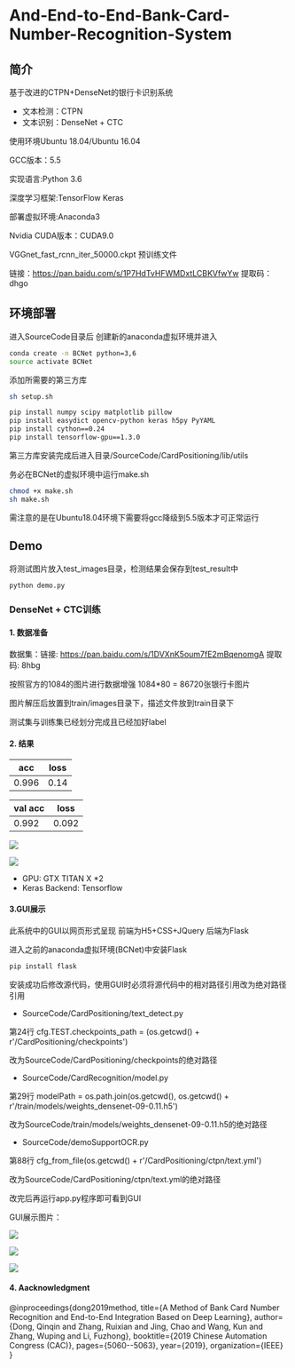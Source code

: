 # And-End-to-End-Bank-Card-Number-Recognition-System
## 简介
基于改进的CTPN+DenseNet的银行卡识别系统

* 文本检测：CTPN
* 文本识别：DenseNet + CTC

使用环境Ubuntu 18.04/Ubuntu 16.04 

GCC版本：5.5

实现语言:Python 3.6

深度学习框架:TensorFlow Keras

部署虚拟环境:Anaconda3

Nvidia CUDA版本：CUDA9.0

VGGnet_fast_rcnn_iter_50000.ckpt 预训练文件

链接：https://pan.baidu.com/s/1P7HdTvHFWMDxtLCBKVfwYw 提取码：dhgo

## 环境部署
进入SourceCode目录后 创建新的anaconda虚拟环境并进入

``` Bash
conda create -n BCNet python=3,6
source activate BCNet
```

添加所需要的第三方库
``` Bash
sh setup.sh
```

```bash
pip install numpy scipy matplotlib pillow
pip install easydict opencv-python keras h5py PyYAML
pip install cython==0.24
pip install tensorflow-gpu==1.3.0
```

第三方库安装完成后进入目录/SourceCode/CardPositioning/lib/utils 

务必在BCNet的虚拟环境中运行make.sh
```bash
chmod +x make.sh
sh make.sh
```

需注意的是在Ubuntu18.04环境下需要将gcc降级到5.5版本才可正常运行

## Demo
将测试图片放入test_images目录，检测结果会保存到test_result中

``` Bash
python demo.py
```


### DenseNet + CTC训练

#### 1. 数据准备

数据集：链接: https://pan.baidu.com/s/1DVXnK5oum7fE2mBqenomgA 提取码: 8hbg

按照官方的1084的图片进行数据增强 1084*80 = 86720张银行卡图片

图片解压后放置到train/images目录下，描述文件放到train目录下

测试集与训练集已经划分完成且已经加好label


#### 2. 结果

|     acc     | loss |
| -----------| ---------- |
| 0.996 | 0.14 |

| val acc | loss |
| -----------| ---------- |
| 0.992 | 0.092 |


![](http://m.qpic.cn/psb?/V10Rz2Ti3Ob5wF/aHHUuVZo7btYxcoNAobdZcBRlQpT9I8xa7TUERo*qRE!/b/dAcBAAAAAAAA&bo=sQGcAgAAAAADBww!&rf=viewer_4)

![](http://m.qpic.cn/psb?/V10Rz2Ti3Ob5wF/tagS6DHdfesIIacuceEmmzcSC2R8VFk6veXCL5d0u3I!/b/dL4AAAAAAAAA&bo=CgKdAgAAAAADF6U!&rf=viewer_4)

* GPU: GTX TITAN X *2 
* Keras Backend: Tensorflow


#### 3.GUI展示

此系统中的GUI以网页形式呈现 前端为H5+CSS+JQuery 后端为Flask

进入之前的anaconda虚拟环境(BCNet)中安装Flask
```bash
pip install flask
```


安装成功后修改源代码，使用GUI时必须将源代码中的相对路径引用改为绝对路径引用

* SourceCode/CardPositioning/text_detect.py 

第24行 cfg.TEST.checkpoints_path = (os.getcwd() + r'/CardPositioning/checkpoints')

改为SourceCode/CardPositioning/checkpoints的绝对路径


* SourceCode/CardRecognition/model.py

第29行 modelPath = os.path.join(os.getcwd(), os.getcwd() + r'/train/models/weights_densenet-09-0.11.h5')

改为SourceCode/train/models/weights_densenet-09-0.11.h5的绝对路径

* SourceCode/demoSupportOCR.py

第88行  cfg_from_file(os.getcwd() + r'/CardPositioning/ctpn/text.yml')

改为SourceCode/CardPositioning/ctpn/text.yml的绝对路径

改完后再运行app.py程序即可看到GUI

GUI展示图片：

![](http://a4.qpic.cn/psb?/V10Rz2Ti3Ob5wF/Pi6mJ9ws2nn8Ltkhg1YWLf4r*pNluxPlTu6lk2qQ5eE!/b/dDcBAAAAAAAA&ek=1&kp=1&pt=0&bo=QAfVA0AH1QMDSWw!&tl=1&vuin=419826520&tm=1559628000&sce=60-4-3&rf=viewer_4)

![](http://m.qpic.cn/psb?/V10Rz2Ti3Ob5wF/Awr4rjdRQq.9BOYhlq.voSLxZnGEOe3tej2qQLOIqsE!/b/dL8AAAAAAAAA&bo=PQfVAz0H1QMDKQw!&rf=viewer_4)

![](http://m.qpic.cn/psb?/V10Rz2Ti3Ob5wF/fBk3AvKAhif4ZMXa*.CEScFJqYhNe*nQPOJ7LA73qzw!/b/dL8AAAAAAAAA&bo=QgfXA0IH1wMDORw!&rf=viewer_4)

#### 4. Aacknowledgment
@inproceedings{dong2019method,
  title={A Method of Bank Card Number Recognition and End-to-End Integration Based on Deep Learning},
  author={Dong, Qinqin and Zhang, Ruixian and Jing, Chao and Wang, Kun and Zhang, Wuping and Li, Fuzhong},
  booktitle={2019 Chinese Automation Congress (CAC)},
  pages={5060--5063},
  year={2019},
  organization={IEEE}
}
